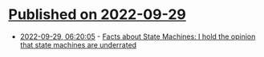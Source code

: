 # [Published on 2022-09-29](index.md)

* [2022-09-29, 06:20:05](https://lobste.rs/s/q9q4y8/facts_about_state_machines_i_hold_opinion) - [Facts about State Machines: I hold the opinion that state machines are underrated](https://github.com/cpressey/Facts-about-State-Machines)
